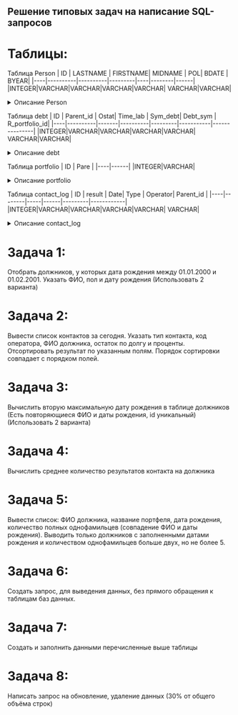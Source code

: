 ## Решение типовых задач на написание SQL-запросов

# Таблицы:

Таблица Person
| ID | LASTNAME | FIRSTNAME| MIDNAME | POL|  BDATE | BYEAR|
|----|----------|----------|---------|----|--------|------|
|INTEGER|VARCHAR|VARCHAR|VARCHAR|VARCHAR| VARCHAR|VARCHAR|

<details>
<summary>Описание Person</summary>
ID -	Код должника,.<br>
LASTNAME -	Фамилия,.<br>
FIRSTNAME -	Имя,.<br>
MIDNAME	- Отчество,.<br> 
POL	- Пол: 1-М, 2-Ж,.<br>  
BDATE	- Дата рождения,.<br>
BYEAR -	Год рождения    
</details>

Таблица debt
| ID | Parent_id | Ostat| Time_lab | Sym_debt|  Debt_sym | R_portfolio_id|
|----|----------|-------|----------|---------|-----------|---------------|
|INTEGER|VARCHAR|VARCHAR|VARCHAR|VARCHAR| VARCHAR|VARCHAR|

<details>
<summary>Описание debt</summary>
ID 	- Код долга,   
Parent_id	- ID_должника,  
Ostat -	Остаток,  
Time_lab	- Часовой пояс,  
Sym_debt	- Остаток просроченной задолженности,  
Debt_sym	- Проценты,  
R_portfolio_id -	ID портфеля
</details>


Таблица portfolio
| ID | Pare |
|----|------|
|INTEGER|VARCHAR|

<details>
<summary>Описание portfolio</summary>
ID - id портфеля,  
Pare	- Название портфеля
</details>

Таблица contact_log
| ID | result | Date| Type | Operator|  Parent_id |
|----|--------|-----|------|---------|------------|
|INTEGER|VARCHAR|VARCHAR|VARCHAR|VARCHAR| VARCHAR|

<details>
<summary>Описание contact_log</summary>
ID -	id лога,  
result	- Результат контакта,  
Date	- Дата контакта,  
Type - 	Тип контакта,  
Operator -	Оператор, зарегистрировавший контакт,  
Parent_id	- ID долга
</details>


# Задача 1:
Отобрать должников, у которых дата рождения между 01.01.2000 и 01.02.2001. Указать ФИО, пол и дату рождения (Использовать 2 варианта)

# Задача 2:
Вывести список контактов за сегодня. Указать тип контакта, код оператора, ФИО должника, остаток по долгу и проценты. Отсортировать результат по указанным полям. Порядок сортировки совпадает с порядком полей.
 
# Задача 3:
Вычислить вторую максимальную дату рождения в таблице должников (Есть повторяющиеся ФИО и даты рождения, id уникальный) (Использовать 2 варианта)

# Задача 4:
Вычислить среднее количество результатов контакта на должника

# Задача 5:
Вывести список: ФИО должника, название портфеля, дата рождения, количество полных однофамильцев (совпадение ФИО и даты рождения). Выводить только должников с заполненными датами рождения и количеством однофамильцев больше двух, но не более 5. 

# Задача 6:
Создать запрос, для выведения данных, без прямого обращения к таблицам баз данных. 

# Задача 7:
Создать и заполнить данными перечисленные выше таблицы

# Задача 8:
Написать запрос на обновление, удаление данных (30% от общего объёма строк)
